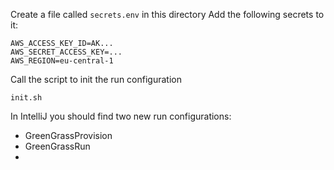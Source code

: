 Create a file called `secrets.env` in this directory
Add the following secrets to it:
```
AWS_ACCESS_KEY_ID=AK...
AWS_SECRET_ACCESS_KEY=...
AWS_REGION=eu-central-1
```

Call the script to init the run configuration
```shell
init.sh
```

In IntelliJ you should find two new run configurations:
- GreenGrassProvision
- GreenGrassRun
- 